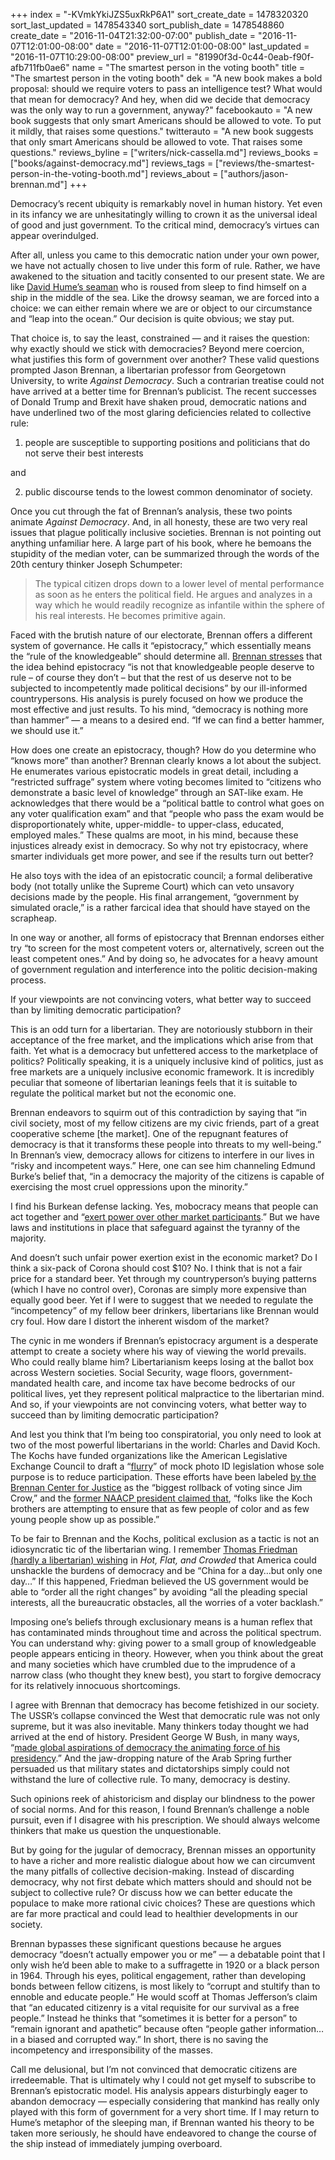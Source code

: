 +++
index = "-KVmkYkiJZS5uxRkP6A1"
sort_create_date = 1478320320
sort_last_updated = 1478543340
sort_publish_date = 1478548860
create_date = "2016-11-04T21:32:00-07:00"
publish_date = "2016-11-07T12:01:00-08:00"
date = "2016-11-07T12:01:00-08:00"
last_updated = "2016-11-07T10:29:00-08:00"
preview_url = "81990f3d-0c44-0eab-f90f-afb711fb0ae6"
name = "The smartest person in the voting booth"
title = "The smartest person in the voting booth"
dek = "A new book makes a bold proposal: should we require voters to pass an intelligence test? What would that mean for democracy? And hey, when did we decide that democracy was the only way to run a government, anyway?"
facebookauto = "A new book suggests that only smart Americans should be allowed to vote. To put it mildly, that raises some questions."
twitterauto = "A new book suggests that only smart Americans should be allowed to vote. That raises some questions."
reviews_byline = ["writers/nick-cassella.md"]
reviews_books = ["books/against-democracy.md"]
reviews_tags = ["reviews/the-smartest-person-in-the-voting-booth.md"]
reviews_about = ["authors/jason-brennan.md"]
+++

Democracy’s recent ubiquity is remarkably novel in human history. Yet even in its infancy we are unhesitatingly willing to crown it as the universal ideal of good and just government. To the critical mind, democracy’s virtues can appear overindulged.  

After all, unless you came to this democratic nation under your own power, we have not actually chosen to live under this form of rule. Rather, we have awakened to the situation and tacitly consented to our present state. We are like [David Hume’s seaman](http://plato.stanford.edu/entries/political-obligation/) who is roused from sleep to find himself on a ship in the middle of the sea. Like the drowsy seaman, we are forced into a choice: we can either remain where we are or object to our circumstance and “leap into the ocean.” Our decision is quite obvious; we stay put. 

That choice is, to say the least, constrained — and it raises the question: why exactly should we stick with democracies? Beyond mere coercion, what justifies this form of government over another? These valid questions prompted Jason Brennan, a libertarian professor from Georgetown University, to write *Against Democracy*. Such a contrarian treatise could not have arrived at a better time for Brennan’s publicist. The recent successes of Donald Trump and Brexit have shaken proud, democratic nations and have underlined two of the most glaring deficiencies related to collective rule: 

1) people are susceptible to supporting positions and politicians that do not serve their best interests 

and

2) public discourse tends to the lowest common denominator of society. 

Once you cut through the fat of Brennan’s analysis, these two points animate *Against Democracy*. And, in all honesty, these are two very real issues that plague politically inclusive societies. Brennan is not pointing out anything unfamiliar here. A large part of his book, where he bemoans the stupidity of the median voter, can be summarized through the words of the 20th century thinker Joseph Schumpeter: 

<blockquote>The typical citizen drops down to a lower level of mental performance as soon as he enters the political field. He argues and analyzes in a way which he would readily recognize as infantile within the sphere of his real interests. He becomes primitive again.</blockquote>

Faced with the brutish nature of our electorate, Brennan offers a different system of governance. He calls it “epistocracy,” which essentially means the “rule of the knowledgeable” should determine all. [Brennan stresses](https://aeon.co/ideas/the-right-to-vote-should-be-restricted-to-those-with-knowledge?utm_source=Aeon+Newsletter&utm_campaign=8a17eae5ab-Daily_Newsletter_29_September_20169_27_2016&utm_medium=email&utm_term=0_411a82e59d-8a17eae5ab-68769545) that the idea behind epistocracy “is not that knowledgeable people deserve to rule – of course they don’t – but that the rest of us deserve not to be subjected to incompetently made political decisions” by our ill-informed countrypersons. His analysis is purely focused on how we produce the most effective and just results. To his mind, “democracy is nothing more than hammer” — a means to a desired end. “If we can find a better hammer, we should use it.”

<div class="break"></div>

How does one create an epistocracy, though? How do you determine who “knows more” than another? Brennan clearly knows a lot about the subject. He enumerates various epistocratic models in great detail, including a “restricted suffrage” system where voting becomes limited to “citizens who demonstrate a basic level of knowledge” through an SAT-like exam. He acknowledges that there would be a “political battle to control what goes on any voter qualification exam” and that “people who pass the exam would be disproportionately white, upper-middle- to upper-class, educated, employed males.” These qualms are moot, in his mind, because these injustices already exist in democracy. So why not try epistocracy, where smarter individuals get more power, and see if the results turn out better? 

He also toys with the idea of an epistocratic council; a formal deliberative body (not totally unlike the Supreme Court) which can veto unsavory decisions made by the people. His final arrangement, “government by simulated oracle,” is a rather farcical idea that should have stayed on the scrapheap.

In one way or another, all forms of epistocracy that Brennan endorses either try “to screen for the most competent voters or, alternatively, screen out the least competent ones.” And by doing so, he advocates for a heavy amount of government regulation and interference into the politic decision-making process. 

<p class="pull-quote">If your viewpoints are not convincing voters, what better way to succeed than by limiting democratic participation?</p>

This is an odd turn for a libertarian. They are notoriously stubborn in their acceptance of the free market, and the implications which arise from that faith. Yet what is a democracy but unfettered access to the marketplace of politics? Politically speaking, it is a uniquely inclusive kind of politics, just as free markets are a uniquely inclusive economic framework. It is incredibly peculiar that someone of libertarian leanings feels that it is suitable to regulate the political market but not the economic one.

Brennan endeavors to squirm out of this contradiction by saying that “in civil society, most of my fellow citizens are my civic friends, part of a great cooperative scheme [the market]. One of the repugnant features of democracy is that it transforms these people into threats to my well-being.” In Brennan’s view, democracy allows for citizens to interfere in our lives in “risky and incompetent ways.” Here, one can see him channeling Edmund Burke’s belief that, “in a democracy the majority of the citizens is capable of exercising the most cruel oppressions upon the minority.”

I find his Burkean defense lacking. Yes, mobocracy means that people can act together and “[exert power over other market participants](https://www.jacobinmag.com/2016/08/bleeding-heart-libertarians-jason-brennan-voting-democracy/).” But we have laws and institutions in place that safeguard against the tyranny of the majority.

And doesn’t such unfair power exertion exist in the economic market? Do I think a six-pack of Corona should cost $10? No. I think that is not a fair price for a standard beer. Yet through my countryperson’s buying patterns (which I have no control over), Coronas are simply more expensive than equally good beer. Yet if I were to suggest that we needed to regulate the “incompetency” of my fellow beer drinkers, libertarians like Brennan would cry foul. How dare I distort the inherent wisdom of the market? 

The cynic in me wonders if Brennan’s epistocracy argument is a desperate attempt to create a society where his way of viewing the world prevails. Who could really blame him? Libertarianism keeps losing at the ballot box across Western societies. Social Security, wage floors, government-mandated health care, and income tax have become bedrocks of our political lives, yet they represent political malpractice to the libertarian mind. And so, if your viewpoints are not convincing voters, what better way to succeed than by limiting democratic participation?

And lest you think that I’m being too conspiratorial, you only need to look at two of the most powerful libertarians in the world: Charles and David Koch. The Kochs have funded organizations like the American Legislative Exchange Council to draft a “[flurry](http://investigations.nbcnews.com/_news/2012/08/21/13392560-flurry-of-voter-id-laws-tied-to-conservative-group-alec)” of mock photo ID legislation whose sole purpose is to reduce participation. These efforts have been labeled [by the Brennan Center for Justice](http://fivethirtyeight.com/features/tighter-restrictions-are-losing-in-the-battle-over-voter-id-laws/) as the “biggest rollback of voting since Jim Crow,” and the [former NAACP president claimed that](https://www.thenation.com/article/why-koch-brothers-and-alec-dont-want-you-vote/), “folks like the Koch brothers are attempting to ensure that as few people of color and as few young people show up as possible.”

To be fair to Brennan and the Kochs, political exclusion as a tactic is not an idiosyncratic tic of the libertarian wing. I remember [Thomas Friedman (hardly a libertarian) wishing](https://entrepreneurialenergy.wordpress.com/2011/07/15/china-for-a-day/) in *Hot, Flat, and Crowded* that America could unshackle the burdens of democracy and be “China for a day…but only one day…” If this happened, Friedman believed the US government would be able to “order all the right changes” by avoiding “all the pleading special interests, all the bureaucratic obstacles, all the worries of a voter backlash.”

<div class="break"></div>

Imposing one’s beliefs through exclusionary means is a human reflex that has contaminated minds throughout time and across the political spectrum. You can understand why: giving power to a small group of knowledgeable people appears enticing in theory. However, when you think about the great and many societies which have crumbled due to the imprudence of a narrow class (who thought they knew best), you start to forgive democracy for its relatively innocuous shortcomings.

I agree with Brennan that democracy has become fetishized in our society. The USSR’s collapse convinced the West that democratic rule was not only supreme, but it was also inevitable. Many thinkers today thought we had arrived at the end of history. President George W Bush, in many ways, “[made global aspirations of democracy the animating force of his presidency](http://www.theatlantic.com/international/archive/2014/02/was-bush-really-a-champion-of-democracy/284095/).” And the jaw-dropping nature of the Arab Spring further persuaded us that military states and dictatorships simply could not withstand the lure of collective rule. To many, democracy is destiny. 

Such opinions reek of ahistoricism and display our blindness to the power of social norms. And for this reason, I found Brennan’s challenge a noble pursuit, even if I disagree with his prescription. We should always welcome thinkers that make us question the unquestionable. 

But by going for the jugular of democracy, Brennan misses an opportunity to have a richer and more realistic dialogue about how we can circumvent the many pitfalls of collective decision-making. Instead of discarding democracy, why not first debate which matters should and should not be subject to collective rule? Or discuss how we can better educate the populace to make more rational civic choices? These are questions which are far more practical and could lead to healthier developments in our society.

Brennan bypasses these significant questions because he argues democracy “doesn’t actually empower you or me” — a debatable point that I only wish he’d been able to make to a suffragette in 1920 or a black person in 1964. Through his eyes, political engagement, rather than developing bonds between fellow citizens, is most likely to “corrupt and stultify than to ennoble and educate people.” He would scoff at Thomas Jefferson’s claim that “an educated citizenry is a vital requisite for our survival as a free people.”  Instead he thinks that “sometimes it is better for a person” to “remain ignorant and apathetic” because often “people gather information…in a biased and corrupted way.” In short, there is no saving the incompetency and irresponsibility of the masses.  

Call me delusional, but I’m not convinced that democratic citizens are irredeemable. That is ultimately why I could not get myself to subscribe to Brennan’s epistocratic model. His analysis appears disturbingly eager to abandon democracy — especially considering that mankind has really only played with this form of government for a very short time. If I may return to Hume’s metaphor of the sleeping man, if Brennan wanted his theory to be taken more seriously, he should have endeavored to change the course of the ship instead of immediately jumping overboard.
